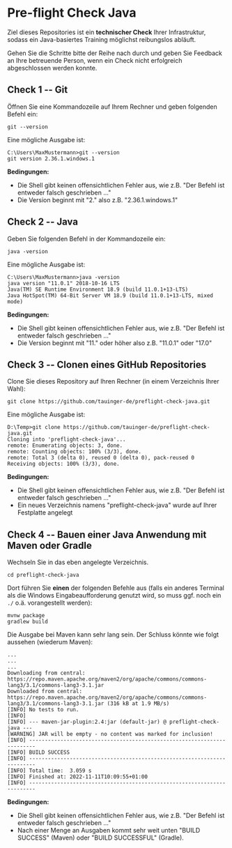 # Pre-flight Check Java

Ziel dieses Repositories ist ein **technischer Check** Ihrer Infrastruktur, sodass ein
Java-basiertes Training
möglichst reibungslos abläuft.

Gehen Sie die Schritte bitte der Reihe nach durch und geben Sie Feedback an Ihre betreuende Person,
wenn ein Check
nicht erfolgreich abgeschlossen werden konnte.

## Check 1 -- Git

Öffnen Sie eine Kommandozeile auf Ihrem Rechner und geben folgenden Befehl ein:

````shell
git --version
````

Eine mögliche Ausgabe ist:

````shell
C:\Users\MaxMustermann>git --version
git version 2.36.1.windows.1
````

**Bedingungen:**

- Die Shell gibt keinen offensichtlichen Fehler aus, wie z.B. "Der Befehl ist entweder falsch
  geschrieben ..."
- Die Version beginnt mit "2." also z.B. "2.36.1.windows.1"

## Check 2 -- Java

Geben Sie folgenden Befehl in der Kommandozeile ein:

````shell
java -version
````

Eine mögliche Ausgabe ist:

````shell
C:\Users\MaxMustermann>java -version
java version "11.0.1" 2018-10-16 LTS
Java(TM) SE Runtime Environment 18.9 (build 11.0.1+13-LTS)
Java HotSpot(TM) 64-Bit Server VM 18.9 (build 11.0.1+13-LTS, mixed mode)
````

**Bedingungen:**

- Die Shell gibt keinen offensichtlichen Fehler aus, wie z.B. "Der Befehl ist entweder falsch
  geschrieben ..."
- Die Version beginnt mit "11." oder höher also z.B. "11.0.1" oder "17.0"

## Check 3 -- Clonen eines GitHub Repositories

Clone Sie dieses Repository auf Ihren Rechner (in einem Verzeichnis Ihrer Wahl):

````shell
git clone https://github.com/tauinger-de/preflight-check-java.git
````

Eine mögliche Ausgabe ist:

````shell
D:\Temp>git clone https://github.com/tauinger-de/preflight-check-java.git
Cloning into 'preflight-check-java'...
remote: Enumerating objects: 3, done.
remote: Counting objects: 100% (3/3), done.
remote: Total 3 (delta 0), reused 0 (delta 0), pack-reused 0
Receiving objects: 100% (3/3), done.
````

**Bedingungen:**

- Die Shell gibt keinen offensichtlichen Fehler aus, wie z.B. "Der Befehl ist entweder falsch
  geschrieben ..."
- Ein neues Verzeichnis namens "preflight-check-java" wurde auf Ihrer Festplatte angelegt

## Check 4 -- Bauen einer Java Anwendung mit Maven oder Gradle

Wechseln Sie in das eben angelegte Verzeichnis.

````shell
cd preflight-check-java
````

Dort führen Sie **einen** der folgenden Befehle aus (falls ein anderes Terminal als die
Windows Eingabeaufforderung genutzt wird, so muss ggf. noch ein `./` o.ä. vorangestellt werden):

````shell
mvnw package
gradlew build
````

Die Ausgabe bei Maven kann sehr lang sein. Der Schluss könnte wie folgt aussehen (wiederum Maven):

````shell
...
...
...
Downloading from central: https://repo.maven.apache.org/maven2/org/apache/commons/commons-lang3/3.1/commons-lang3-3.1.jar
Downloaded from central: https://repo.maven.apache.org/maven2/org/apache/commons/commons-lang3/3.1/commons-lang3-3.1.jar (316 kB at 1.9 MB/s)
[INFO] No tests to run.
[INFO]
[INFO] --- maven-jar-plugin:2.4:jar (default-jar) @ preflight-check-java ---
[WARNING] JAR will be empty - no content was marked for inclusion!
[INFO] ------------------------------------------------------------------------
[INFO] BUILD SUCCESS
[INFO] ------------------------------------------------------------------------
[INFO] Total time:  3.059 s
[INFO] Finished at: 2022-11-11T10:09:55+01:00
[INFO] ------------------------------------------------------------------------
````

**Bedingungen:**

- Die Shell gibt keinen offensichtlichen Fehler aus, wie z.B. "Der Befehl ist entweder falsch
  geschrieben ..."
- Nach einer Menge an Ausgaben kommt sehr weit unten "BUILD SUCCESS" (Maven) oder "BUILD
  SUCCESSFUL" (Gradle).
